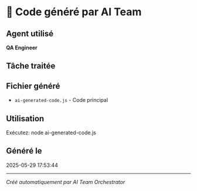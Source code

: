 # 🤖 Code généré par AI Team

## Agent utilisé
**QA Engineer**

## Tâche traitée
[vc]: #hM30nNYvyy06Un8PngsFvrIndxUlUDLWLRnHW6OG/UY=:eyJpc01vbm9yZXBvIjp0cnVlLCJ0eXBlIjoiZ2l0aHViIiwicHJvamVjdHMiOlt7Im5hbWUiOiJnZWFyY29ubmVjdC1sYW5kaW5nIiwicm9vdERpcmVjdG9yeSI6bnVsbCwiaW5zcGVjdG9yVXJs...

## Fichier généré
- `ai-generated-code.js` - Code principal

## Utilisation
Exécutez: node ai-generated-code.js

## Généré le
2025-05-29 17:53:44

---
*Créé automatiquement par AI Team Orchestrator*
